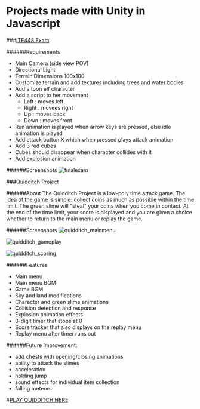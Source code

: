 # Projects made with Unity in Javascript

###[ITE448 Exam](/ITE448%20Exam/)

######Requirements
* Main Camera (side view POV)
* Directional Light
* Terrain Dimensions 100x100
* Customize terrain and add textures including trees and water bodies
* Add a toon elf character
* Add a script to her movement 
  * Left : moves left
  * Right  : movees right
  * Up : moves back
  * Down : moves front
* Run animation is played when arrow keys are pressed, else idle animation is played
* Add attack button X which when pressed plays attack animation
* Add 3 red cubes
* Cubes should disappear when character collides with it
* Add explosion animation

######Screenshots
![finalexam](https://cloud.githubusercontent.com/assets/14798722/22885883/ea3197c6-f22d-11e6-89c7-a28f120fe5e2.PNG)


###[Quidditch Project](/Quidditch%20Project/)

######About
The Quidditch Project is a low-poly time attack game.  The idea of the game is simple: collect coins as much as possible within the time limit.  The green slime will "steal" your coins when you come in contact.  At the end of the time limit, your score is displayed and you are given a choice whether to return to the main menu or replay the game.

######Screenshots
![quidditch_mainmenu](https://cloud.githubusercontent.com/assets/14798722/22884615/676d229c-f228-11e6-8848-6128e44d8886.PNG)

![quidditch_gameplay](https://cloud.githubusercontent.com/assets/14798722/22884616/676eb5ee-f228-11e6-9ac4-d5a8f49d5372.PNG)

![quidditch_scoring](https://cloud.githubusercontent.com/assets/14798722/22884617/676f55e4-f228-11e6-883f-3cfe31124d71.PNG)

######Features
* Main menu
* Main menu BGM
* Game BGM
* Sky and land modifications
* Character and green slime animations
* Collision detection and response
* Explosion animation effects
* 3-digit timer that stops at 0
* Score tracker that also displays on the replay menu
* Replay menu after timer runs out

######Future Improvement:
* add chests with opening/closing animations
* ability to attack the slimes
* acceleration
* holding jump
* sound effects for individual item collection
* falling meteors

#[PLAY QUIDDITCH HERE](https://rafaellepalmos.github.io/Unity_Javascript/RafaelleProject/RafaelleProject.html)
